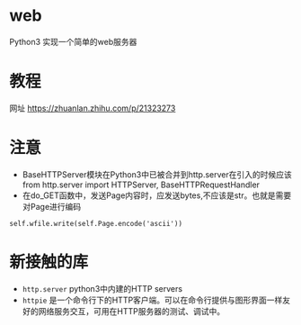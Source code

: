 # web
Python3 实现一个简单的web服务器
# 教程
网址 https://zhuanlan.zhihu.com/p/21323273
# 注意
* BaseHTTPServer模块在Python3中已被合并到http.server在引入的时候应该 from http.server import HTTPServer, BaseHTTPRequestHandler</br>
* 在do_GET函数中，发送Page内容时，应发送bytes,不应该是str。也就是需要对Page进行编码
```
self.wfile.write(self.Page.encode('ascii'))
``` 
# 新接触的库
* `http.server` python3中内建的HTTP servers</br>
* `httpie` 是一个命令行下的HTTP客户端。可以在命令行提供与图形界面一样友好的网络服务交互，可用在HTTP服务器的测试、调试中。

